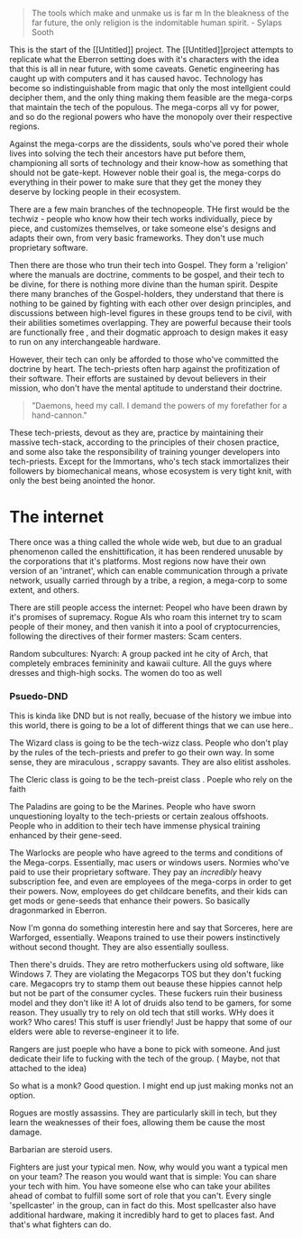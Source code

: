 > The tools which make and unmake us is far m
> In the bleakness of the far future, the only religion is the indomitable human spirit. - Sylaps Sooth 

This is the start of the [[Untitled]] project. The [[Untitled]]project attempts to replicate what the Eberron setting does with it's characters with the idea that this is all in near future, with some caveats. Genetic engineering has caught up with computers and it has caused havoc. Technology has become so indistinguishable from magic that only the most intellgient could decipher them, and the only thing making them feasible are the mega-corps that maintain the tech of the populous. The mega-corps all vy for power, and so do the regional powers who have the monopoly over their respective regions. 

Against the mega-corps are the dissidents, souls who've pored their whole lives into solving the tech their ancestors have put before them, championing all sorts of technology and their know-how as something that should not be gate-kept. However noble their goal is, the mega-corps do everything in their power to make sure that they get the money they deserve by locking people in their ecosystem. 

There are a few main branches of the technopeople. THe first would be the techwiz - people who know how their tech works individually, piece by piece, and customizes themselves, or take someone else's designs and adapts their own, from very basic frameworks. They don't use much proprietary software. 

Then there are those who trun their tech into Gospel. They form a 'religion' where the manuals are doctrine, comments to be gospel, and their tech to be divine, for there is nothing more divine than the human spirit. Despite there many branches of the Gospel-holders, they understand that there is nothing to be gained by fighting with each other over design principles, and discussions between high-level figures in these groups tend to be civil, with their abilities sometimes overlapping. They are powerful because their tools are functionally free , and their dogmatic approach to design makes it easy to run on any interchangeable hardware. 

However, their tech can only be afforded to those who've committed the doctrine by heart. The tech-priests often harp against the profitization of their software. Their efforts are sustained by devout believers in their mission, who don't have the mental aptitude to understand their doctrine. 

> "Daemons, heed my call. I demand the powers of my forefather for a hand-cannon."

These tech-priests, devout as they are, practice by maintaining their massive tech-stack, according to the principles of their chosen practice, and some also take the responsibility of training younger developers into tech-priests. Except for the Immortans, who's tech stack immortalizes their followers by biomechanical means, whose ecosystem is very tight knit, with only the best being anointed the honor. 

# The internet 
There once was a thing called the whole wide web, but due to an gradual phenomenon called the enshittification, it has been rendered unusable by the corporations that it's platforms. Most regions now have their own version of an 'intranet', which can enable communication through a private network, usually carried through by a tribe, a region, a mega-corp to some extent, and others. 

There are still people access the internet: Peopel who have been drawn by it's promises of supremacy. Rogue AIs who roam this internet try to scam people of their money, and then vanish it into a pool of cryptocurrencies, following the directives of their former masters: Scam centers. 


Random subcultures: 
Nyarch:  A group packed int he city of Arch, that completely embraces femininity and kawaii culture. All the guys where dresses and thigh-high socks. The women do too as well 

### Psuedo-DND 

This is kinda like DND but is not really, becuase of the history we imbue into this world, there is going to be a lot of different things that we can use here.. 


The Wizard class is going to be the tech-wizz class. People who don't play by the rules of the tech-priests and prefer to go their own way. In some sense, they are miraculous , scrappy savants. They are also elitist assholes. 

The Cleric class is going to be the tech-preist class . Poeple who rely on the faith 

The Paladins are going to be the Marines. People who have sworn unquestioning loyalty to the tech-priests or certain zealous offshoots. People who in addition to their tech have immense physical training enhanced by their gene-seed. 

The Warlocks are people who have agreed to the terms and conditions of the Mega-corps. Essentially, mac users or windows users. Normies who've paid to use their proprietary software. They pay an *incredibly* heavy subscription fee, and even are employees of the mega-corps in order to get their powers. Now, employees do get childcare benefits, and their kids can get mods or gene-seeds that enhance their powers. So basically dragonmarked in Eberron. 

Now I'm gonna do something interestin here and say that Sorceres, here are Warforged, essentially. Weapons trained to use their powers instinctively without second thought. They are also essentially soulless. 

Then there's druids. They are retro motherfuckers using old software, like Windows 7. They are violating the Megacorps TOS but they don't fucking care. Megacoprs try to stamp them out beause these hippies cannot help but not be part of the consumer cycles. These fuckers ruin their business model and they don't like it!  A lot of druids also tend to be gamers, for some reason. They usually try to rely on old tech that still works. WHy does it work? Who cares! This stuff is user friendly! Just be happy that some of our elders were able to reverse-engineer it to life. 

Rangers are just poeple who have a bone to pick with someone. And just dedicate their life to fucking with the tech of the group. ( Maybe, not that attached to the idea)

So what is a monk? Good question. I might end up just making monks not an option. 

Rogues are mostly assassins. They are particularly skill in tech, but they learn the weaknesses of their foes, allowing them be cause the most damage. 

Barbarian are steroid users. 

Fighters are just your typical men. Now, why would you want a typical men on your team? The reason you would want that is simple: You can share your tech with him. You have someone else who can take your abilites ahead of combat to fulfill some sort of role that you can't. Every single 'spellcaster' in the group, can in fact do this. Most spellcaster also have additional hardware, making it incredibly hard to get to places fast. And that's what fighters can do. 